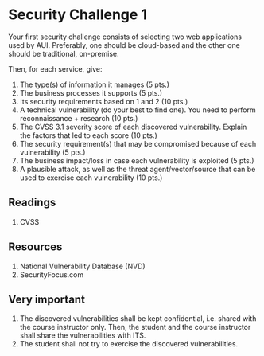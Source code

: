 # Security Challenge 1

Your first security challenge consists of selecting two web applications used by AUI. Preferably, one should be cloud-based and the other one should be traditional, on-premise.

Then, for each service, give:
1. The type(s) of information it manages (5 pts.)
2. The business processes it supports (5 pts.)
3. Its security requirements based on 1 and 2 (10 pts.)
4. A technical vulnerability (do your best to find one). You need to perform reconnaissance + research (10 pts.)
5. The CVSS 3.1 severity score of each discovered vulnerability. Explain the factors that led to each score (10 pts.)
6. The security requirement(s) that may be compromised because of each vulnerability (5 pts.)
7. The business impact/loss in case each vulnerability is exploited (5 pts.)
8. A plausible attack, as well as the threat agent/vector/source that can be used to exercise each vulnerability (10 pts.)

## Readings
1. CVSS

## Resources
1. National Vulnerability Database (NVD)
2. SecurityFocus.com

## Very important
1. The discovered vulnerabilities shall be kept confidential, i.e. shared with the course instructor only. Then, the student and the course instructor shall share the vulnerabilities with ITS.
2. The student shall not try to exercise the discovered vulnerabilities.
